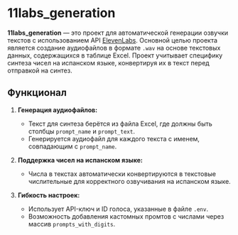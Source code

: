 # 11labs_generation

**11labs_generation** — это проект для автоматической генерации озвучки текстов с использованием API [ElevenLabs](https://elevenlabs.io/). Основной целью проекта является создание аудиофайлов в формате `.wav` на основе текстовых данных, содержащихся в таблице Excel. Проект учитывает специфику синтеза чисел на испанском языке, конвертируя их в текст перед отправкой на синтез.

## Функционал

1. **Генерация аудиофайлов:**
   - Текст для синтеза берётся из файла Excel, где должны быть столбцы `prompt_name` и `prompt_text`.
   - Генерируется аудиофайл для каждого текста с именем, совпадающим с `prompt_name`.

2. **Поддержка чисел на испанском языке:**
   - Числа в текстах автоматически конвертируются в текстовые числительные для корректного озвучивания на испанском языке.

3. **Гибкость настроек:**
   - Использует API-ключ и ID голоса, указанные в файле `.env`.
   - Возможность добавления кастомных промтов с числами через массив `prompts_with_digits`.
